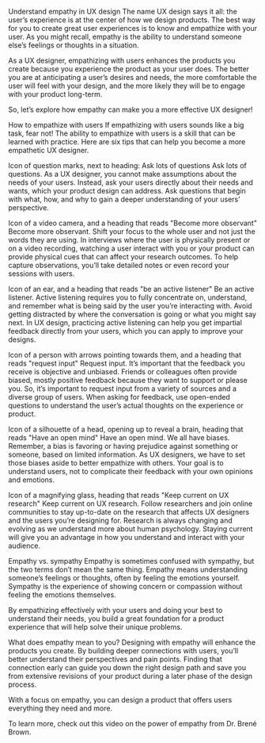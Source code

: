 Understand empathy in UX design
The name UX design says it all: the user’s experience is at the center of how we design products. The best way for you to create great user experiences is to know and empathize with your user. As you might recall, empathy is the ability to understand someone else’s feelings or thoughts in a situation. 

As a UX designer, empathizing with users enhances the products you create because you experience the product as your user does. The better you are at anticipating a user’s desires and needs, the more comfortable the user will feel with your design, and the more likely they will be to engage with your product long-term. 

So, let’s explore how empathy can make you a more effective UX designer!

How to empathize with users
If empathizing with users sounds like a big task, fear not! The ability to empathize with users is a skill that can be learned with practice. Here are six tips that can help you become a more empathetic UX designer.

Icon of question marks, next to heading: Ask lots of questions
Ask lots of questions. As a UX designer, you cannot make assumptions about the needs of your users. Instead, ask your users directly about their needs and wants, which your product design can address. Ask questions that begin with what, how, and why to gain a deeper understanding of your users’ perspective.

Icon of a video camera, and a heading that reads "Become more observant"
Become more observant. Shift your focus to the whole user and not just the words they are using. In interviews where the user is physically present or on a video recording, watching a user interact with you or your product can provide physical cues that can affect your research outcomes. To help capture observations, you’ll take detailed notes or even record your sessions with users.

Icon of an ear, and a heading that reads "be an active listener"
Be an active listener. Active listening requires you to fully concentrate on, understand, and remember what is being said by the user you’re interacting with. Avoid getting distracted by where the conversation is going or what you might say next. In UX design, practicing active listening can help you get impartial feedback directly from your users, which you can apply to improve your designs.

Icon of a person with arrows pointing towards them, and a heading that reads "request input"
Request input. It’s important that the feedback you receive is objective and unbiased. Friends or colleagues often provide biased, mostly positive feedback because they want to support or please you. So, it’s important to request input from a variety of sources and a diverse group of users. When asking for feedback, use open-ended questions to understand the user’s actual thoughts on the experience or product.

Icon of a silhouette of a head, opening up to reveal a brain, heading that reads "Have an open mind"
Have an open mind. We all have biases. Remember, a bias is favoring or having prejudice against something or someone, based on limited information. As UX designers, we have to set those biases aside to better empathize with others. Your goal is to understand users, not to complicate their feedback with your own opinions and emotions. 

Icon of a magnifying glass, heading that reads "Keep current on UX research"
Keep current on UX research. Follow researchers and join online communities to stay up-to-date on the research that affects UX designers and the users you’re designing for. Research is always changing and evolving as we understand more about human psychology. Staying current will give you an advantage in how you understand and interact with your audience. 

Empathy vs. sympathy 
Empathy is sometimes confused with sympathy, but the two terms don’t mean the same thing. Empathy means understanding someone’s feelings or thoughts, often by feeling the emotions yourself. Sympathy is the experience of showing concern or compassion without feeling the emotions themselves. 


By empathizing effectively with your users and doing your best to understand their needs, you build a great foundation for a product experience that will help solve their unique problems. 

What does empathy mean to you?
Designing with empathy will enhance the products you create. By building deeper connections with users, you’ll better understand their perspectives and pain points. Finding that connection early can guide you down the right design path and save you from extensive revisions of your product during a later phase of the design process.

With a focus on empathy, you can design a product that offers users everything they need and more. 

To learn more, check out this video on the power of empathy from Dr. Brené Brown.